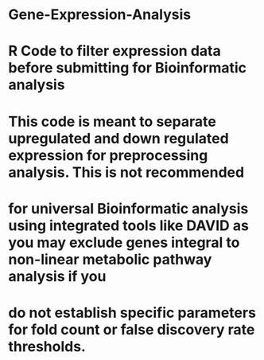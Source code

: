 # Gene-Expression-Analysis
# R Code to filter expression data before submitting for Bioinformatic analysis
# This code is meant to separate upregulated and down regulated expression for preprocessing analysis. This is not recommended 
# for universal Bioinformatic analysis using integrated tools like DAVID as you may exclude genes integral to non-linear metabolic pathway analysis if you
# do not establish specific parameters for fold count or false discovery rate thresholds.

